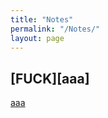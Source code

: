 ```yaml
---
title: "Notes"
permalink: "/Notes/"
layout: page
---
```


## [FUCK][aaa]

[aaa](/Geometry_II_Final_Project.pdf)
